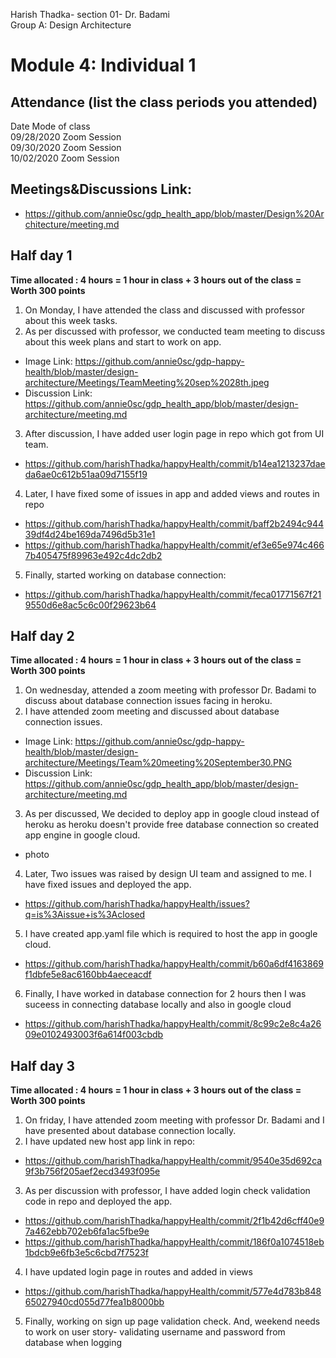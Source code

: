 Harish Thadka- section 01- Dr. Badami  
Group A: Design Architecture
# Module 4: Individual 1

## Attendance (list the class periods you attended)

Date    Mode of class  
09/28/2020 Zoom Session    
09/30/2020 Zoom Session  
10/02/2020 Zoom Session  

## Meetings&Discussions Link:
- https://github.com/annie0sc/gdp_health_app/blob/master/Design%20Architecture/meeting.md

 ## Half day 1
**Time allocated : 4 hours = 1 hour in class + 3 hours out of the class = Worth 300 points**
1. On Monday, I have attended the class and discussed with professor about this week tasks.
2. As per discussed with professor, we conducted team meeting to discuss about this week plans and start to work on app.
- Image Link: https://github.com/annie0sc/gdp-happy-health/blob/master/design-architecture/Meetings/TeamMeeting%20sep%2028th.jpeg
- Discussion Link:  https://github.com/annie0sc/gdp_health_app/blob/master/design-architecture/meeting.md
3. After discussion, I have added user login page in repo which got from UI team.
- https://github.com/harishThadka/happyHealth/commit/b14ea1213237daeda6ae0c612b51aa09d7155f19
4. Later, I have fixed some of issues in app and added views and routes in repo
- https://github.com/harishThadka/happyHealth/commit/baff2b2494c94439df4d24be169da7496d5b31e1
- https://github.com/harishThadka/happyHealth/commit/ef3e65e974c4667b405475f89963e492c4dc2db2
5. Finally, started working on database connection:
- https://github.com/harishThadka/happyHealth/commit/feca01771567f219550d6e8ac5c6c00f29623b64

 ## Half day 2
 **Time allocated : 4 hours = 1 hour in class + 3 hours out of the class = Worth 300 points** 
 1. On wednesday, attended a zoom meeting with professor Dr. Badami to discuss about database connection issues facing in heroku.
 2. I have attended zoom meeting and discussed about database connection issues.
 - Image Link: https://github.com/annie0sc/gdp-happy-health/blob/master/design-architecture/Meetings/Team%20meeting%20September30.PNG
 - Discussion Link:  https://github.com/annie0sc/gdp_health_app/blob/master/design-architecture/meeting.md
 3. As per discussed, We decided to deploy app in google cloud instead of heroku as heroku doesn't provide free database connection so created app engine in google cloud.
 - photo
 4. Later, Two issues was raised by design UI team and assigned to me. I have fixed issues and deployed the app.
 - https://github.com/harishThadka/happyHealth/issues?q=is%3Aissue+is%3Aclosed
 5. I have created app.yaml file which is required to host the app in google cloud.
 - https://github.com/harishThadka/happyHealth/commit/b60a6df4163869f1dbfe5e8ac6160bb4aeceacdf
 6. Finally, I have worked in database connection for 2 hours then I was suceess in connecting database locally and also in google cloud
 - https://github.com/harishThadka/happyHealth/commit/8c99c2e8c4a2609e0102493003f6a614f003cbdb
 
 ## Half day 3
 **Time allocated : 4 hours = 1 hour in class + 3 hours out of the class = Worth 300 points**   
1. On friday, I have attended zoom meeting with professor Dr. Badami and I have presented about database connection locally.
2. I have updated new host app link in repo:
- https://github.com/harishThadka/happyHealth/commit/9540e35d692ca9f3b756f205aef2ecd3493f095e
3. As per discussion with professor, I have added login check validation code in repo and deployed the app.
- https://github.com/harishThadka/happyHealth/commit/2f1b42d6cff40e97a462ebb702eb6fa1ac5fbe9e
- https://github.com/harishThadka/happyHealth/commit/186f0a1074518eb1bdcb9e6fb3e5c6cbd7f7523f
4. I have updated login page in routes and added in views
- https://github.com/harishThadka/happyHealth/commit/577e4d783b84865027940cd055d77fea1b8000bb
5. Finally, working on sign up page validation check. And, weekend needs to work on user story- validating username and password from database when logging


